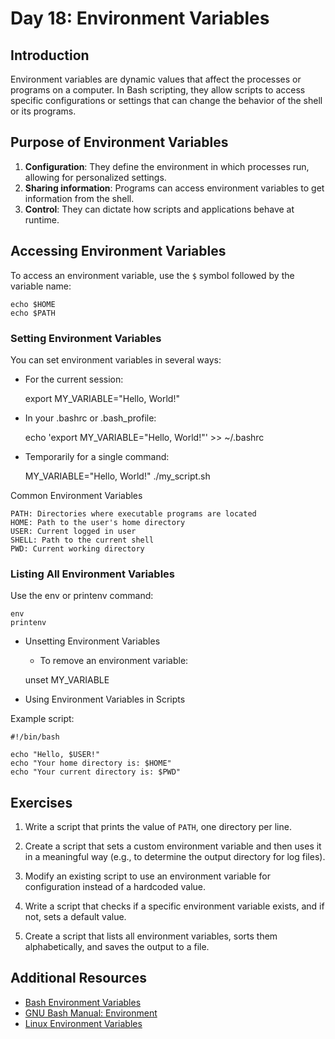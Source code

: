 # Day 18: Environment Variables

## Introduction

Environment variables are dynamic values that affect the processes or programs on a computer. In Bash scripting, they allow scripts to access specific configurations or settings that can change the behavior of the shell or its programs.

## Purpose of Environment Variables

1. **Configuration**: They define the environment in which processes run, allowing for personalized settings.
2. **Sharing information**: Programs can access environment variables to get information from the shell.
3. **Control**: They can dictate how scripts and applications behave at runtime.

## Accessing Environment Variables

To access an environment variable, use the `$` symbol followed by the variable name:


    echo $HOME
    echo $PATH

### Setting Environment Variables

You can set environment variables in several ways:

- For the current session:

    
    export MY_VARIABLE="Hello, World!"

- In your .bashrc or .bash_profile:


    echo 'export MY_VARIABLE="Hello, World!"' >> ~/.bashrc

- Temporarily for a single command:


    MY_VARIABLE="Hello, World!" ./my_script.sh

Common Environment Variables

    PATH: Directories where executable programs are located
    HOME: Path to the user's home directory
    USER: Current logged in user
    SHELL: Path to the current shell
    PWD: Current working directory

### Listing All Environment Variables

Use the env or printenv command:


    env
    printenv

- Unsetting Environment Variables
    - To remove an environment variable:


    unset MY_VARIABLE

- Using Environment Variables in Scripts

Example script:


    #!/bin/bash
    
    echo "Hello, $USER!"
    echo "Your home directory is: $HOME"
    echo "Your current directory is: $PWD"


## Exercises

1. Write a script that prints the value of `PATH`, one directory per line.

2. Create a script that sets a custom environment variable and then uses it in a meaningful way (e.g., to determine the output directory for log files).

3. Modify an existing script to use an environment variable for configuration instead of a hardcoded value.

4. Write a script that checks if a specific environment variable exists, and if not, sets a default value.

5. Create a script that lists all environment variables, sorts them alphabetically, and saves the output to a file.

## Additional Resources

- [Bash Environment Variables](https://tldp.org/LDP/Bash-Beginners-Guide/html/sect_03_02.html)
- [GNU Bash Manual: Environment](https://www.gnu.org/software/bash/manual/html_node/Environment.html)
- [Linux Environment Variables](https://www.geeksforgeeks.org/environment-variables-in-linux-unix/)
